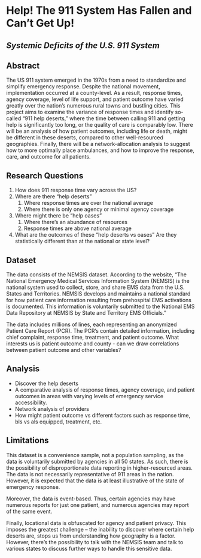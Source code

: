 # Help\! The 911 System Has Fallen and Can’t Get Up\!

## *Systemic Deficits of the U.S. 911 System*

## Abstract

The US 911 system emerged in the 1970s from a need to standardize and simplify emergency response. Despite the national movement, implementation occurred at a county-level. As a result, response times, agency coverage, level of life support, and patient outcome have varied greatly over the nation’s numerous rural towns and bustling cities. This project aims to examine the variance of response times and identify so-called “911 help deserts,” where the time between calling 911 and getting help is significantly too long, or the quality of care is comparably low. There will be an analysis of how patient outcomes, including life or death, might be different in these deserts, compared to other well-resourced geographies. Finally, there will be a network-allocation analysis to suggest how to more optimally place ambulances, and how to improve the response, care, and outcome for all patients.

## Research Questions

1) How does 911 response time vary across the US?  
2) Where are there “help deserts”  
   1) Where response times are over the national average  
   2) Where there is only one agency or minimal agency coverage  
3) Where might there be “help oases”  
   1) Where there’s an abundance of resources  
   2) Response times are above national average  
4) What are the outcomes of these “help deserts vs oases” Are they statistically different than at the national or state level?

## Dataset

The data consists of the NEMSIS dataset. According to the website, “The National Emergency Medical Services Information System (NEMSIS) is the national system used to collect, store, and share EMS data from the U.S. States and Territories. NEMSIS develops and maintains a national standard for how patient care information resulting from prehospital EMS activations is documented. This information is voluntarily submitted to the National EMS Data Repository at NEMSIS by State and Territory EMS Officials.”

The data includes millions of lines, each representing an anonymized Patient Care Report (PCR). The PCR’s contain detailed information, including chief complaint, response time, treatment, and patient outcome. What interests us is patient outcome and county \- can we draw correlations between patient outcome and other variables?

## Analysis

* Discover the help deserts  
* A comparative analysis of response times, agency coverage, and patient outcomes in areas with varying levels of emergency service accessibility.   
* Network analysis of providers  
* How might patient outcome vs different factors such as response time, bls vs als equipped, treatment, etc.

## Limitations

This dataset is a convenience sample, not a population sampling, as the data is voluntarily submitted by agencies in all 50 states. As such, there is the possibility of disproportionate data reporting in higher-resourced areas. The data is not necessarily representative of 911 areas in the nation. However, it is expected that the data is at least illustrative of the state of emergency response.

Moreover, the data is event-based. Thus, certain agencies may have numerous reports for just one patient, and numerous agencies may report of the same event. 

Finally, locational data is obfuscated for agency and patient privacy. This imposes the greatest challenge – the inability to discover where certain help deserts are, stops us from understanding how geography is a factor. However, there’s the possibility to talk with the NEMSIS team and talk to various states to discuss further ways to handle this sensitive data.   
